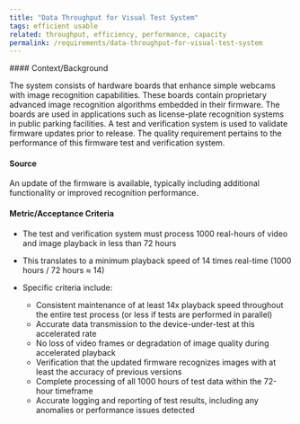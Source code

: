 ```yaml
---
title: "Data Throughput for Visual Test System"
tags: efficient usable
related: throughput, efficiency, performance, capacity 
permalink: /requirements/data-throughput-for-visual-test-system
---
```


<div class="quality-requirement" markdown="1">
#### Context/Background

The system consists of hardware boards that enhance simple webcams with image recognition capabilities.
These boards contain proprietary advanced image recognition algorithms embedded in their firmware.
The boards are used in applications such as license-plate recognition systems in public parking facilities.
A test and verification system is used to validate firmware updates prior to release.
The quality requirement pertains to the performance of this firmware test and verification system.

#### Source

An update of the firmware is available, typically including additional functionality or improved recognition performance.

#### Metric/Acceptance Criteria

* The test and verification system must process 1000 real-hours of video and image playback in less than 72 hours
* This translates to a minimum playback speed of 14 times real-time (1000 hours / 72 hours ≈ 14)

* Specific criteria include:
  * Consistent maintenance of at least 14x playback speed throughout the entire test process (or less if tests are performed in parallel)
  * Accurate data transmission to the device-under-test at this accelerated rate
  * No loss of video frames or degradation of image quality during accelerated playback
  * Verification that the updated firmware recognizes images with at least the accuracy of previous versions
  * Complete processing of all 1000 hours of test data within the 72-hour timeframe
  * Accurate logging and reporting of test results, including any anomalies or performance issues detected
</div><br>







